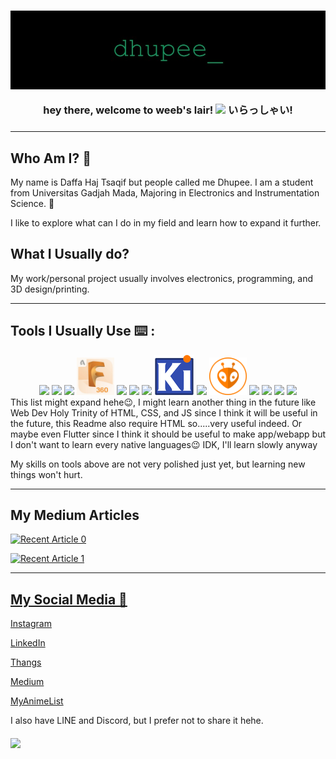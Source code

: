 <h3 align="center">
<img src= "img\dhupee.jpg">

hey there, welcome to weeb's lair!
<img src="https://media.giphy.com/media/hvRJCLFzcasrR4ia7z/giphy.gif" width="30px"/>
いらっしゃい!
<h3>

---
## Who Am I? 🙋

My name is Daffa Haj Tsaqif but people called me Dhupee. I am a student from Universitas Gadjah Mada, Majoring in Electronics and Instrumentation Science. 🔌

I like to explore what can I do in my field and learn how to expand it further.

## What I Usually do?
My work/personal project usually involves electronics, programming, and 3D design/printing.

---

## Tools I Usually Use ⌨️ :
<!-- Use devicon.dev or use logo from software, make sure width is 60px -->
<div align="center">
    <a href= "https://www.arduino.cc/"><img src="https://cdn.jsdelivr.net/gh/devicons/devicon/icons/arduino/arduino-original.svg"width="60"></a>
    <a href= "https://www.canva.com/"><img src="https://cdn.jsdelivr.net/gh/devicons/devicon/icons/canva/canva-original.svg" width="60"></a>
    <a href="https://ultimaker.com/software/ultimaker-cura"><img src= "img\Cura.ico" width=60></a>
    <a href="https://www.autodesk.com/products/fusion-360/personal"><img src= "img\F360.jpg" width=60></a>
    <a href="https://github.com/"><img src="https://cdn.jsdelivr.net/gh/devicons/devicon/icons/github/github-original.svg" width="60"></a>
    <a href="https://inkscape.org/"><img src="https://cdn.jsdelivr.net/gh/devicons/devicon/icons/inkscape/inkscape-original.svg" width="60"></a>
    <a href="https://jupyter.org/"><img src="https://cdn.jsdelivr.net/gh/devicons/devicon/icons/jupyter/jupyter-original-wordmark.svg" width="60"></a>
    <a href="https://www.kicad.org/"><img src="img\Kicad.png"></a>
    <a href="https://en.wikipedia.org/wiki/Linux"><img src="https://cdn.jsdelivr.net/gh/devicons/devicon/icons/linux/linux-original.svg" width="60"/></a>
    <a href="https://platformio.org/"><img src="img\PlatformIO.png" width="60"></a>
    <a href="https://www.python.org/"><img src="https://cdn.jsdelivr.net/gh/devicons/devicon/icons/python/python-plain.svg" width="60"></a>
    <a href="https://www.raspberrypi.org/"><img src="https://cdn.jsdelivr.net/gh/devicons/devicon/icons/raspberrypi/raspberrypi-original.svg" width="60"></a>
    <a href="https://www.tensorflow.org/"><img src="https://cdn.jsdelivr.net/gh/devicons/devicon/icons/tensorflow/tensorflow-original.svg" width="60"></a>
    <a href="https://code.visualstudio.com/"><img src="https://cdn.jsdelivr.net/gh/devicons/devicon/icons/vscode/vscode-original.svg" width="60"></a>
<div>

<div align="left">
This list might expand hehe😉, I might learn another thing in the future like Web Dev Holy Trinity of HTML, CSS, and JS since I think it will be useful in the future,  this Readme also require HTML so.....very useful indeed. Or maybe even Flutter since I think it should be useful to make app/webapp but I don't want to learn every native languages😉 IDK, I'll learn slowly anyway

My skills on tools above are not very polished just yet, but learning new things won't hurt. 
<div>

---
## My Medium Articles
<a target="_blank" href="https://github-readme-medium-recent-article.vercel.app/medium/@dhupee/0"><img src="https://github-readme-medium-recent-article.vercel.app/medium/@dhupee/0" alt="Recent Article 0"> 

<a target="_blank" href="https://github-readme-medium-recent-article.vercel.app/medium/@dhupee/1"><img src="https://github-readme-medium-recent-article.vercel.app/medium/@dhupee/1" alt="Recent Article 1"> 

---
## My Social Media 📱
[Instagram](https://www.instagram.com/dhupee_haj/)

[LinkedIn](https://www.linkedin.com/in/daffa-haj-tsaqif-a5a341121/)

[Thangs](https://thangs.com/user/dhupee_haj/profile)

[Medium](https://medium.com/@dhupee)

[MyAnimeList](https://myanimelist.net/profile/dhupee)

I also have LINE and Discord, but I prefer not to share it hehe.
<h4>

<div>
    <img src= "https://media.giphy.com/media/12noFudALzfIynHuUp/giphy.gif">
<div>
